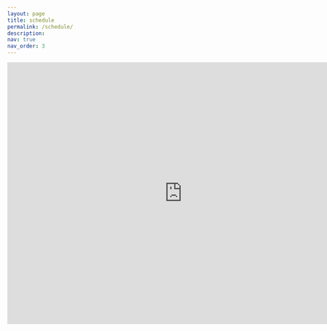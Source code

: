 ```yaml
---
layout: page
title: schedule
permalink: /schedule/
description: 
nav: true
nav_order: 3
---
```


<iframe src="https://calendar.google.com/calendar/embed?mode=WEEK&height=600&wkst=2&bgcolor=%23FFFFFF&src=balcihasan99%40gmail.com&color=%235229A3&ctz=Europe%2FIstanbul" style="border-width:0" width="800" height="600" frameborder="0" scrolling="no"></iframe>